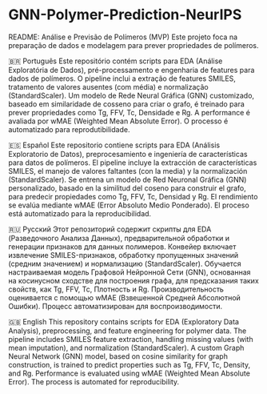 # GNN-Polymer-Prediction-NeurIPS
README: Análise e Previsão de Polímeros (MVP)
Este projeto foca na preparação de dados e modelagem para prever propriedades de polímeros.

🇧🇷 Português
Este repositório contém scripts para EDA (Análise Exploratória de Dados), pré-processamento e engenharia de features para dados de polímeros. O pipeline inclui a extração de features SMILES, tratamento de valores ausentes (com média) e normalização (StandardScaler). Um modelo de Rede Neural Gráfica (GNN) customizado, baseado em similaridade de cosseno para criar o grafo, é treinado para prever propriedades como Tg, FFV, Tc, Densidade e Rg. A performance é avaliada por wMAE (Weighted Mean Absolute Error). O processo é automatizado para reprodutibilidade.

🇪🇸 Español
Este repositorio contiene scripts para EDA (Análisis Exploratorio de Datos), preprocesamiento e ingeniería de características para datos de polímeros. El pipeline incluye la extracción de características SMILES, el manejo de valores faltantes (con la media) y la normalización (StandardScaler). Se entrena un modelo de Red Neuronal Gráfica (GNN) personalizado, basado en la similitud del coseno para construir el grafo, para predecir propiedades como Tg, FFV, Tc, Densidad y Rg. El rendimiento se evalúa mediante wMAE (Error Absoluto Medio Ponderado). El proceso está automatizado para la reproducibilidad.

🇷🇺 Русский
Этот репозиторий содержит скрипты для EDA (Разведочного Анализа Данных), предварительной обработки и генерации признаков для данных полимеров. Конвейер включает извлечение SMILES-признаков, обработку пропущенных значений (средним значением) и нормализацию (StandardScaler). Обучается настраиваемая модель Графовой Нейронной Сети (GNN), основанная на косинусном сходстве для построения графа, для предсказания таких свойств, как Tg, FFV, Tc, Плотность и Rg. Производительность оценивается с помощью wMAE (Взвешенной Средней Абсолютной Ошибки). Процесс автоматизирован для воспроизводимости.

🇬🇧 English
This repository contains scripts for EDA (Exploratory Data Analysis), preprocessing, and feature engineering for polymer data. The pipeline includes SMILES feature extraction, handling missing values (with mean imputation), and normalization (StandardScaler). A custom Graph Neural Network (GNN) model, based on cosine similarity for graph construction, is trained to predict properties such as Tg, FFV, Tc, Density, and Rg. Performance is evaluated using wMAE (Weighted Mean Absolute Error). The process is automated for reproducibility.
